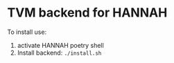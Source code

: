 # TVM backend for HANNAH

To install use: 

1. activate HANNAH poetry shell
2. Install backend:  `./install.sh`



